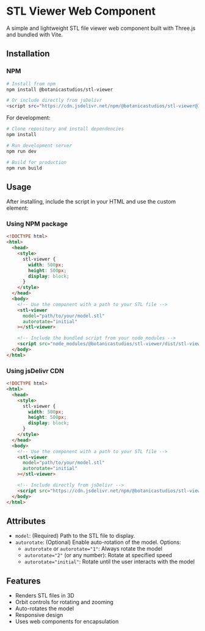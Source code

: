 # STL Viewer Web Component

A simple and lightweight STL file viewer web component built with Three.js and bundled with Vite.

## Installation

### NPM

```bash
# Install from npm
npm install @botanicastudios/stl-viewer

# Or include directly from jsDelivr
<script src="https://cdn.jsdelivr.net/npm/@botanicastudios/stl-viewer@1.0.0/dist/stl-viewer.umd.cjs"></script>
```

For development:

```bash
# Clone repository and install dependencies
npm install

# Run development server
npm run dev

# Build for production
npm run build
```

## Usage

After installing, include the script in your HTML and use the custom element:

### Using NPM package

```html
<!DOCTYPE html>
<html>
  <head>
    <style>
      stl-viewer {
        width: 500px;
        height: 500px;
        display: block;
      }
    </style>
  </head>
  <body>
    <!-- Use the component with a path to your STL file -->
    <stl-viewer
      model="path/to/your/model.stl"
      autorotate="initial"
    ></stl-viewer>

    <!-- Include the bundled script from your node_modules -->
    <script src="node_modules/@botanicastudios/stl-viewer/dist/stl-viewer.umd.cjs"></script>
  </body>
</html>
```

### Using jsDelivr CDN

```html
<!DOCTYPE html>
<html>
  <head>
    <style>
      stl-viewer {
        width: 500px;
        height: 500px;
        display: block;
      }
    </style>
  </head>
  <body>
    <!-- Use the component with a path to your STL file -->
    <stl-viewer
      model="path/to/your/model.stl"
      autorotate="initial"
    ></stl-viewer>

    <!-- Include directly from jsDelivr -->
    <script src="https://cdn.jsdelivr.net/npm/@botanicastudios/stl-viewer@1.0.0/dist/stl-viewer.umd.cjs"></script>
  </body>
</html>
```

## Attributes

- `model`: (Required) Path to the STL file to display.
- `autorotate`: (Optional) Enable auto-rotation of the model. Options:
  - `autorotate` or `autorotate="1"`: Always rotate the model
  - `autorotate="2"` (or any number): Rotate at specified speed
  - `autorotate="initial"`: Rotate until the user interacts with the model

## Features

- Renders STL files in 3D
- Orbit controls for rotating and zooming
- Auto-rotates the model
- Responsive design
- Uses web components for encapsulation
